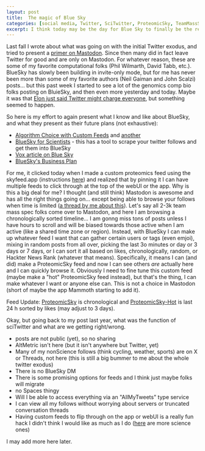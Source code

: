 ```yaml
---
layout: post
title:  The magic of Blue Sky
categories: [social media, Twitter, SciTwitter, ProteomicSky, TeamMassSpec]
excerpt: I think today may be the day for Blue Sky to finally be the replacement for SciTwitter. It has the right pieces and may actually have people.
---
```


Last fall I wrote about what was going on with the initial Twitter exodus, and tried to present a [primer on Mastodon](https://neely.github.io/MarchToMastodon/). Since then many did in fact leave Twitter for good and are only on Mastodon. For whatever reason, these are some of my favorite computational folks (Phil Wilmarth, David Tabb, etc.). BlueSky has slowly been building in invite-only mode, but for me has never been more than some of my favorite authors (Neil Gaiman and John Scalzi) posts... but this past week I started to see a lot of the genomics comp bio folks posting on BluieSky, and then even more yesterday and today. Maybe it was that [Elon just said Twitter might charge everyone](https://techcrunch.com/2023/09/18/elon-musk-says-x-will-charge-users-a-small-monthly-payment-to-use-its-service/), but something seemed to happen.

So here is my effort to again present what I know and like about BlueSky, and what they present as their future plans (not exhaustive):
- [Algorithm Choice with Custom Feeds](https://blueskyweb.xyz/blog/7-27-2023-custom-feeds) and [another](https://www.engadget.com/bluesky-now-lets-you-choose-your-own-algorithm-183824105.html)
- [BlueSky for Scientists](https://docs.google.com/document/d/1aPddaH-d7N53jZm1S3vUrfjVVy5nykPQz6qd7QpPCQE/edit#heading=h.58mkl21vxs3m) - this has a tool to scrape your twitter follows and get them into BlueSky
- [Vox article on Blue Sky](https://www.vox.com/technology/2023/4/29/23702979/bluesky-twitter-elon-musk-jack-dorsey-chrissy-teigen-aoc-dril-decentralized)
- [BlueSky's Business Plan](https://blueskyweb.xyz/blog/7-05-2023-business-plan)

For me, it clicked today when I made a custom proteomics feed using the skyfeed.app (instructions [here](https://bsky.app/profile/markrubin.bsky.social/post/3k7bn2bbkmr2s)) and realized that by pinning it I can have multiple feeds to click through at the top of the webUI or the app. Why is this a big deal for me? I thought (and still think) Mastodon is awesome and has all the right things going on... except being able to browse your follows when time is limited ([a thread by me about this](https://x.com/neely615/status/1683599480229068801?s=20)). Let's say all 2-3k team mass spec folks come over to Mastodon, and here I am browsing a chronologically sorted timeline... I am gonng miss tons of posts unless I have hours to scroll and will be biased towards those active when I am active (like a shared time zone or region). Instead, with BlueSky I can make up whatever feed I want that can gather certain users or tags (even emjoi), mixing in random posts from all over, picking the last 3o minutes or day or 3 days or 7 days, or I can sort it all based on likes, chronologically, random, or Hackter News Rank (whatever that means). Specifically, it means I can (and did) make a ProteomicSky feed and now I can see others *are* actually here and I can quickly browse it. Obviously I need to fine tune this custom feed (maybe make a "hot" ProteomicSky feed instead), but that's the thing, I can make whatever I want or anyone else can. This is not a choice in Mastodon (short of maybe the app Mammoth starting to add it).

Feed Update: [ProteomicSky](https://bsky.app/profile/did:plc:gl7bvz3uo4ym2fnmvgkjzeb3/feed/aaakx5my5bkl2) is chronological and [ProteomicSky-Hot](https://bsky.app/profile/did:plc:gl7bvz3uo4ym2fnmvgkjzeb3/feed/aaalgayjgixrs) is last 24 h sorted by likes (may adjust to 3 days).


Okay, but going back to my post last year, what was the function of sciTwitter and what are we getting right/wrong.
- posts are not public (yet), so no sharing
- AltMetric isn't here (but it isn't anywhere but Twitter, yet)
- Many of my nonScience follows (think cycling, weather, sports) are on X or Threads, not here (this is still a big bummer to me about the whole twitter exodus)
- There is no BlueSky DM
- There is some promising options for feeds and I think just maybe folks will migrate
- no Spaces thingy
- Will I be able to access everything via an "AllMyTweets" type service
- I can view all my follows without worrying about servers or truncated conversation threads
- Having custom feeds to flip through on the app or webUI is a really fun hack I didn't think I would like as much as I do ([here](https://docs.google.com/spreadsheets/d/1tJw1r_Dif9AN6lVNNaZ-nwDdbM7tPemobo5_S2aEl_U/edit) are more science ones)


I may add more here later.


&nbsp;  
&nbsp;  
&nbsp;  

